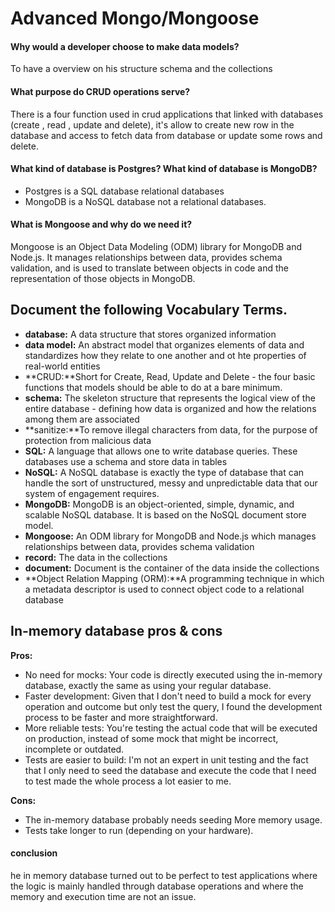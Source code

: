 # Advanced Mongo/Mongoose
#### Why would a developer choose to make data models?
To have a overview on his structure schema and the collections 
#### What purpose do CRUD operations serve?
There is a four function used in crud applications that linked with databases (create , read , update and delete), it's allow to create new row in the database and access to fetch data from database or update some rows and delete.
#### What kind of database is Postgres? What kind of database is MongoDB?
- Postgres is a SQL database relational databases
- MongoDB is a NoSQL database not a relational databases.
#### What is Mongoose and why do we need it?
Mongoose is an Object Data Modeling (ODM) library for MongoDB and Node.js. It manages relationships between data, provides schema validation, and is used to translate between objects in code and the representation of those objects in MongoDB.

## Document the following Vocabulary Terms.
- **database:** A data structure that stores organized information
- **data model:** An abstract model that organizes elements of data and standardizes how they relate to one another and ot hte properties of real-world entities
- **CRUD:**Short for Create, Read, Update and Delete - the four basic functions that models should be able to do at a bare minimum.
- **schema:** The skeleton structure that represents the logical view of the entire database - defining how data is organized and how the relations among them are associated
- **sanitize:**To remove illegal characters from data, for the purpose of protection from malicious data	
- **SQL:** A language that allows one to write database queries. These databases use a schema and store data in tables
- **NoSQL:** A NoSQL database is exactly the type of database that can handle the sort of unstructured, messy and unpredictable data that our system of engagement requires.
- **MongoDB:** MongoDB is an object-oriented, simple, dynamic, and scalable NoSQL database. It is based on the NoSQL document store model. 
- **Mongoose:** An ODM library for MongoDB and Node.js which manages relationships between data, provides schema validation
- **record:** The data in the collections
- **document:** Document is the container of the data inside the collections
- **Object Relation Mapping (ORM):**A programming technique in which a metadata descriptor is used to connect object code to a relational database

## In-memory database pros & cons
**Pros:**

- No need for mocks: Your code is directly executed using the in-memory database, exactly the same as using your regular database.
- Faster development: Given that I don't need to build a mock for every operation and outcome but only test the query, I found the development process to be faster and more straightforward.
- More reliable tests: You're testing the actual code that will be executed on production, instead of some mock that might be incorrect, incomplete or outdated.
- Tests are easier to build: I'm not an expert in unit testing and the fact that I only need to seed the database and execute the code that I need to test made the whole process a lot easier to me.

**Cons:**

- The in-memory database probably needs seeding
More memory usage.
- Tests take longer to run (depending on your hardware).

#### conclusion
he in memory database turned out to be perfect to test applications where the logic is mainly handled through database operations and where the memory and execution time are not an issue.